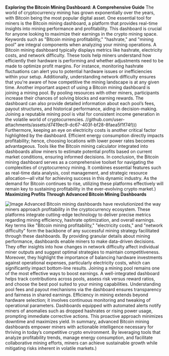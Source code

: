 **Exploring the Bitcoin Mining Dashboard: A Comprehensive Guide**
The world of cryptocurrency mining has grown exponentially over the years, with Bitcoin being the most popular digital asset. One essential tool for miners is the Bitcoin mining dashboard, a platform that provides real-time insights into mining performance and profitability. This dashboard is crucial for anyone looking to maximize their earnings in the crypto mining space. Keywords such as "Bitcoin mining profitability," "hashrate," and "mining pool" are integral components when analyzing your mining operations.
A Bitcoin mining dashboard typically displays metrics like hashrate, electricity costs, and network difficulty. These tools help miners understand how efficiently their hardware is performing and whether adjustments need to be made to optimize profit margins. For instance, monitoring hashrate fluctuations can alert you to potential hardware issues or inefficiencies within your setup. Additionally, understanding network difficulty ensures that you're aware of how competitive the mining landscape is at any given time.
Another important aspect of using a Bitcoin mining dashboard is joining a mining pool. By pooling resources with other miners, participants increase their chances of solving blocks and earning rewards. The dashboard can also provide detailed information about each pool’s fees, payout structures, and historical performance, aiding in decision-making. Joining a reputable mining pool is vital for consistent income generation in the volatile world of cryptocurrencies.
 //github.com/user-attachments/assets/d7419ec9-dc67-403f-bf28-8faea5f1f74f)))
Furthermore, keeping an eye on electricity costs is another critical factor highlighted by the dashboard. Efficient energy consumption directly impacts profitability; hence, choosing locations with lower power rates becomes advantageous. Tools like the Bitcoin mining calculator integrated into dashboards allow miners to estimate potential profits based on current market conditions, ensuring informed decisions.
In conclusion, the Bitcoin mining dashboard serves as a comprehensive toolset for navigating the complexities of cryptocurrency mining. It combines essential features such as real-time data analysis, cost management, and strategic resource allocation—all vital for achieving success in this dynamic industry. As the demand for Bitcoin continues to rise, utilizing these platforms effectively will remain key to sustaining profitability in the ever-evolving crypto market.)
**Maximizing Profits Through Advanced Bitcoin Mining Dashboards**

![Image](https://github.com/user-attachments/assets/d7419ec9-dc67-403f-bf28-8faea5f1f74f)
Advanced Bitcoin mining dashboards have revolutionized the way miners approach profitability in the cryptocurrency ecosystem. These platforms integrate cutting-edge technology to deliver precise metrics regarding mining efficiency, hashrate optimization, and overall earnings. Key terms like "Bitcoin mining profitability," "electricity costs," and "network difficulty" form the backbone of any successful mining strategy facilitated through these dashboards.
By providing granular details about mining performance, dashboards enable miners to make data-driven decisions. They offer insights into how changes in network difficulty affect individual miner outputs and suggest optimal strategies to maintain competitiveness. Moreover, they highlight the importance of balancing hardware investments against operational expenses, particularly electricity costs, which can significantly impact bottom-line results.
Joining a mining pool remains one of the most effective ways to boost earnings. A well-integrated dashboard helps track contributions across pools, assess risk versus reward ratios, and choose the best pool suited to your mining capabilities. Understanding pool fees and payout mechanisms via the dashboard ensures transparency and fairness in shared earnings.
Efficiency in mining extends beyond hardware selection; it involves continuous monitoring and tweaking of operational parameters. Dashboards equipped with automated alerts notify miners of anomalies such as dropped hashrates or rising power usage, prompting immediate corrective actions. This proactive approach minimizes downtime and maximizes yield.
In summary, advanced Bitcoin mining dashboards empower miners with actionable intelligence necessary for thriving in today’s competitive crypto environment. By leveraging tools that analyze profitability trends, manage energy consumption, and facilitate collaborative mining efforts, miners can achieve sustainable growth while mitigating risks inherent in volatile markets.)

